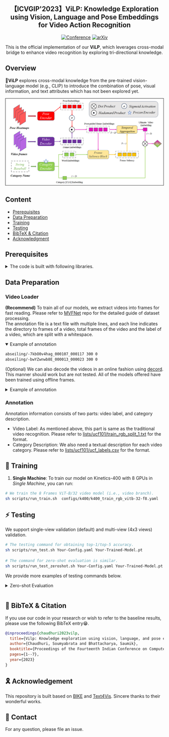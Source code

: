 <div align="center">

<h2>【ICVGIP'2023】ViLP: Knowledge Exploration using Vision, Language and Pose Embeddings for Video Action Recognition </h2>

[![Conference](https://img.shields.io/badge/ICVGIP(Oral)-2023-brightgreen.svg
)](https://dl.acm.org/doi/abs/10.1145/3627631.3627637) 
[![arXiv](https://img.shields.io/badge/Arxiv-2311.15732-b31b1b.svg?logo=arXiv)](https://arxiv.org/abs/2308.03908)


This is the official implementation of our **ViLP**, which leverages cross-modal bridge to enhance video recognition by exploring tri-directional knowledge.
</div>

## Overview
🚴**ViLP** explores cross-modal knowledge from the pre-trained vision-language model (e.g., CLIP) to introduce the combination of pose, visual information, and text attributes which has not been explored yet.

![ViLP](Model_new.png)


## Content
- [Prerequisites](#prerequisites)
- [Data Preparation](#data-preparation)
- [Training](#training)  
- [Testing](#testing)  
- [BibTeX & Citation](#bibtex)
- [Acknowledgment](#acknowledgment)

<a name="prerequisites"></a>
## Prerequisites

<details><summary>The code is built with following libraries. </summary><p>

- [PyTorch](https://pytorch.org/) >= 1.8
- RandAugment
- pprint
- tqdm
- dotmap
- yaml
- csv
- Optional: decord (for on-the-fly video training)
- Optional: torchnet (for mAP evaluation on ActivityNet)
</p></details>


<a name="data-preparation"></a>
## Data Preparation



### Video Loader

**(Recommend)** To train all of our models, we extract videos into frames for fast reading. Please refer to [MVFNet](https://github.com/whwu95/MVFNet/blob/main/data_process/DATASETS.md) repo for the detailed guide of dataset processing.  
The annotation file is a text file with multiple lines, and each line indicates the directory to frames of a video, total frames of the video and the label of a video, which are split with a whitespace. 
<details open><summary>Example of annotation</summary>

```sh
abseiling/-7kbO0v4hag_000107_000117 300 0
abseiling/-bwYZwnwb8E_000013_000023 300 0
```
</details>

(Optional) We can also decode the videos in an online fashion using [decord](https://github.com/dmlc/decord). This manner should work but are not tested. All of the models offered have been trained using offline frames. 
<details><summary>Example of annotation</summary>

```sh
  abseiling/-7kbO0v4hag_000107_000117.mp4 0
  abseiling/-bwYZwnwb8E_000013_000023.mp4 0
```
</details>


### Annotation
Annotation information consists of two parts: video label, and category description.

- Video Label: As mentioned above, this part is same as the traditional video recognition. Please refer to [lists/ucf101/train_rgb_split_1.txt](https://github.com/whwu95/BIKE/blob/main/lists/ucf101/train_rgb_split_1.txt) for the format.
- Category Description: We also need a textual description for each video category.  Please refer to [lists/ucf101/ucf_labels.csv](https://github.com/whwu95/BIKE/blob/main/lists/ucf101/ucf_labels.csv) for the format.

<a name="training"></a>
## 🚀 Training

1. **Single Machine**: To train our model on Kinetics-400 with 8 GPUs in *Single Machine*, you can run:
```sh
# We train the 8 Frames ViT-B/32 video model (i.e., video branch).
sh scripts/run_train.sh  configs/k400/k400_train_rgb_vitb-32-f8.yaml
```

<a name="testing"></a>
## ⚡ Testing
We support single-view validation (default) and multi-view (4x3 views) validation.

```sh
# The testing command for obtaining top-1/top-5 accuracy.
sh scripts/run_test.sh Your-Config.yaml Your-Trained-Model.pt

# The command for zero-shot evaluation is similar.
sh scripts/run_test_zeroshot.sh Your-Config.yaml Your-Trained-Model.pt
```

We provide more examples of testing commands below.

<details><summary>Zero-shot Evaluation<p></summary>


We use the Kinetics-400 pre-trained model (e.g., [ViT-L/14 with 8 frames](configs/k400/k400_train_rgb_vitl-14-f8.yaml)) to perform cross-dataset zero-shot evaluation, i.e., UCF101, HMDB51.


- Full-classes Evaluation: Perform evaluation on the entire dataset.

```sh

# On UCF101: reporting the half-classes and full-classes results
# Half-classes: 86.63 ± 3.4, Full-classes: 80.83
sh scripts/run_test_zeroshot.sh  configs/ucf101/ucf_zero_shot.yaml exps/k400/ViT-L/14/8f/k400-vit-l-14-f8.pt

# On HMDB51: reporting the half-classes and full-classes results
# Half-classes: 61.37 ± 3.68, Full-classes: 52.75
sh scripts/run_test_zeroshot.sh  configs/hmdb51/hmdb_zero_shot.yaml exps/k400/ViT-L/14/8f/k400-vit-l-14-f8.pt

```
</details>

<a name="bibtex"></a>
## 📌 BibTeX & Citation

If you use our code in your research or wish to refer to the baseline results, please use the following BibTeX entry😁.


```bibtex
@inproceedings{chaudhuri2023vilp,
  title={Vilp: Knowledge exploration using vision, language, and pose embeddings for video action recognition},
  author={Chaudhuri, Soumyabrata and Bhattacharya, Saumik},
  booktitle={Proceedings of the Fourteenth Indian Conference on Computer Vision, Graphics and Image Processing},
  pages={1--7},
  year={2023}
}
```



<a name="acknowledgment"></a>
## 🎗️ Acknowledgement

This repository is built based on [BIKE](https://github.com/whwu95/BIKE) and [Text4Vis](https://github.com/whwu95/Text4Vis). Sincere thanks to their wonderful works.


## 👫 Contact
For any question, please file an issue.

